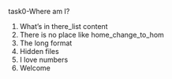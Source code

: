 task0-Where am I?
1. What’s in there_list content
2. There is no place like home_change_to_hom
3. The long format
4. Hidden files
5. I love numbers
6. Welcome
